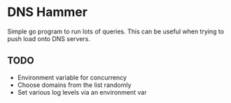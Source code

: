 # DNS Hammer

Simple go program to run lots of queries.
This can be useful when trying to push load onto DNS servers.

## TODO
- Environment variable for concurrency
- Choose domains from the list randomly
- Set various log levels via an environment var
